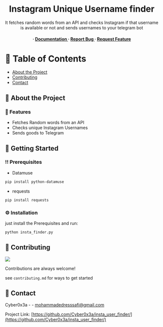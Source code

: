 <div align='center'>

<h1>Instagram Unique Username finder</h1>
<p>It fetches random words from an API and checks Instagram if that username is available or not and sends usernames to your telegram bot </p>

<h4> <span> · </span> <a href="https://github.com/Cyber0x3a/insta_user_finder/blob/master/README.md"> Documentation </a> <span> · </span> <a href="https://github.com/Cyber0x3a/insta_user_finder/issues"> Report Bug </a> <span> · </span> <a href="https://github.com/Cyber0x3a/insta_user_finder/issues"> Request Feature </a> </h4>


</div>

# :notebook_with_decorative_cover: Table of Contents

- [About the Project](#star2-about-the-project)
- [Contributing](#wave-contributing)
- [Contact](#handshake-contact)


## :star2: About the Project

### :dart: Features
- Fetches Random words from an API
- Checks unique Instagram Usernames
- Sends goods to Telegram


## :toolbox: Getting Started

### :bangbang: Prerequisites

- Datamuse
```bash
pip install python-datamuse
```
- requests
```bash
pip install requests
```


### :gear: Installation

just install the Prerequisites and run:
```bash
python insta_finder.py
```


## :wave: Contributing

<a href="https://github.com/Cyber0x3a/insta_user_finder//graphs/contributors"> <img src="https://contrib.rocks/image?repo=Louis3797/awesome-readme-template" /> </a>

Contributions are always welcome!

see `contributing.md` for ways to get started

## :handshake: Contact

Cyber0x3a - - mohammadedresssafi@gmail.com

Project Link: [https://github.com/Cyber0x3a/insta_user_finder/](https://github.com/Cyber0x3a/insta_user_finder/)
